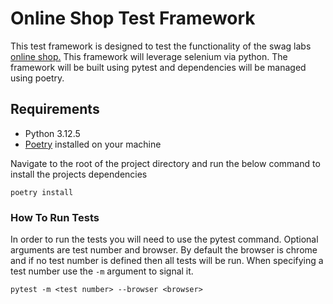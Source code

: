 # Online Shop Test Framework

This test framework is designed to test the functionality of the swag labs
[online shop.](https://www.saucedemo.com/) This framework will leverage selenium 
via python. The framework will be built using pytest and dependencies will be 
managed using poetry.

## Requirements
- Python 3.12.5
- [Poetry](https://python-poetry.org/docs/) installed on your machine

Navigate to the root of the project directory and run the below command to install the projects 
dependencies 
```commandline
poetry install
```

### How To Run Tests
In order to run the tests you will need to use the pytest command. Optional arguments are test number and browser.
By default the browser is chrome and if no test number is defined then all tests will be run. When specifying a
test number use the `-m` argument to signal it.
```commandline
pytest -m <test number> --browser <browser>
```
